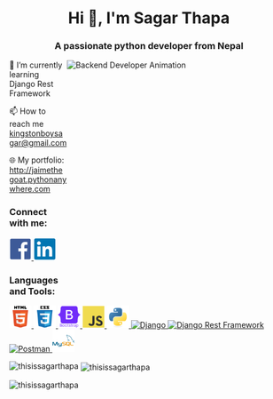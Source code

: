 <h1 align="center">Hi 👋, I'm Sagar Thapa</h1>
<h3 align="center">A passionate python developer from Nepal</h3>
<img align='right' width='400' height='400' src='https://media.giphy.com/media/KX5nwoDX97AtPvKBF6/giphy.gif' alt='Backend Developer Animation'>
</p>🌱 I’m currently learning Django Rest Framework

📫 How to reach me kingstonboysagar@gmail.com

🌐 My portfolio: http://jaimethegoat.pythonanywhere.com

<h3 align="left">Connect with me:</h3>
<p align="left">
  <a href="https://www.facebook.com/profile.php?id=100078644620461" target="_blank" rel="noreferrer">
    <img src="https://raw.githubusercontent.com/devicons/devicon/master/icons/facebook/facebook-original.svg" alt="Facebook" width="40" height="40"/>
  </a>
  <a href="https://www.linkedin.com/in/sagar-thapa-a25657305" target="_blank" rel="noreferrer">
    <img src="https://raw.githubusercontent.com/devicons/devicon/master/icons/linkedin/linkedin-original.svg" alt="LinkedIn" width="40" height="40"/>
  </a>
</p>
<h3 align="left">Languages and Tools:</h3>
<p align="left">
  <a href="https://developer.mozilla.org/en-US/docs/Web/HTML" target="_blank" rel="noreferrer">
    <img src="https://raw.githubusercontent.com/devicons/devicon/master/icons/html5/html5-original-wordmark.svg" alt="HTML5" width="40" height="40"/>
  </a>
  <a href="https://www.w3schools.com/css/" target="_blank" rel="noreferrer">
    <img src="https://raw.githubusercontent.com/devicons/devicon/master/icons/css3/css3-original-wordmark.svg" alt="CSS3" width="40" height="40"/>
  </a>
  <a href="https://getbootstrap.com" target="_blank" rel="noreferrer">
    <img src="https://raw.githubusercontent.com/devicons/devicon/master/icons/bootstrap/bootstrap-plain-wordmark.svg" alt="Bootstrap" width="40" height="40"/>
  </a>
  <a href="https://developer.mozilla.org/en-US/docs/Web/JavaScript" target="_blank" rel="noreferrer">
    <img src="https://raw.githubusercontent.com/devicons/devicon/master/icons/javascript/javascript-original.svg" alt="JavaScript" width="40" height="40"/>
  </a>
  <a href="https://www.python.org" target="_blank" rel="noreferrer">
    <img src="https://raw.githubusercontent.com/devicons/devicon/master/icons/python/python-original.svg" alt="Python" width="40" height="40"/>
  </a>
  <a href="https://www.djangoproject.com/" target="_blank" rel="noreferrer">
    <img src="https://cdn.worldvectorlogo.com/logos/django.svg" alt="Django" width="40" height="40"/>
  </a>
  <a href="https://www.django-rest-framework.org/" target="_blank" rel="noreferrer">
    <img src="https://www.django-rest-framework.org/img/logo.png" alt="Django Rest Framework" width="40" height="40"/>
  </a>
  <a href="https://www.postman.com/" target="_blank" rel="noreferrer">
    <img src="https://www.vectorlogo.zone/logos/getpostman/getpostman-icon.svg" alt="Postman" width="40" height="40"/>
  </a>
  <a href="https://www.mysql.com/" target="_blank" rel="noreferrer">
    <img src="https://raw.githubusercontent.com/devicons/devicon/master/icons/mysql/mysql-original-wordmark.svg" alt="MySQL" width="40" height="40"/>
  </a>
</p>
<p><img align="left" src="https://github-readme-stats.vercel.app/api/top-langs?username=thisissagarthapa&show_icons=true&locale=en&layout=compact" alt="thisissagarthapa" /></p>
<p>&nbsp;<img align="center" src="https://github-readme-stats.vercel.app/api?username=thisissagarthapa&show_icons=true&locale=en" alt="thisissagarthapa" /></p>
<p><img align="center" src="https://github-readme-streak-stats.herokuapp.com/?user=thisissagarthapa&" alt="thisissagarthapa" /></p>
